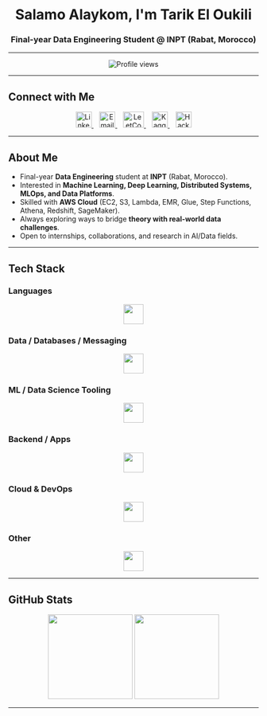 <!-- Profile README — @TarikEloukili -->

<!-- ======= Banner ======= -->
<h1 align="center"> Salamo Alaykom, I'm Tarik El Oukili</h1>
<h3 align="center">Final-year Data Engineering Student @ INPT (Rabat, Morocco)</h3>

---

<p align="center">
  <img src="https://komarev.com/ghpvc/?username=TarikEloukili&label=Profile%20Views&color=0e75b6&style=flat" alt="Profile views" />
</p>

---

##  Connect with Me

<p align="center">
  <a href="https://www.linkedin.com/in/tarik-el-oukili/" target="_blank" title="LinkedIn">
    <img src="https://skillicons.dev/icons?i=linkedin" height="32" alt="LinkedIn"/>
  </a>
  &nbsp;&nbsp;
  <a href="mailto:tarik.eloukili@outlook.com" target="_blank" title="Email">
    <img src="https://skillicons.dev/icons?i=gmail" height="32" alt="Email"/>
  </a>
  &nbsp;&nbsp;
  <a href="https://leetcode.com/u/Tarik_El_Oukili/" target="_blank" title="LeetCode">
    <img src="https://raw.githubusercontent.com/rahuldkjain/github-profile-readme-generator/master/src/images/icons/Social/leet-code.svg" height="32" width="42" alt="LeetCode"/>
  </a>
  &nbsp;&nbsp;
  <a href="https://www.kaggle.com/tarikeloukili" target="_blank" title="Kaggle">
    <img src="https://img.icons8.com/windows/32/1FB6FF/kaggle.png" height="32" width="32" alt="Kaggle"/>
  </a>
  &nbsp;&nbsp;
  <a href="https://www.hackerrank.com/profile/tarikeloukili03" target="_blank" title="HackerRank">
    <img src="https://cdn.worldvectorlogo.com/logos/hackerrank.svg" height="32" width="32" alt="HackerRank"/>
  </a>
</p>

---

##  About Me
-  Final-year **Data Engineering** student at **INPT** (Rabat, Morocco).  
-  Interested in **Machine Learning, Deep Learning, Distributed Systems, MLOps, and Data Platforms**.  
-  Skilled with **AWS Cloud** (EC2, S3, Lambda, EMR, Glue, Step Functions, Athena, Redshift, SageMaker).  
-  Always exploring ways to bridge **theory with real-world data challenges**.  
-  Open to internships, collaborations, and research in AI/Data fields.  

---

##  Tech Stack

###  Languages
<p align="center">
  <img src="https://skillicons.dev/icons?i=python,java,js,scala,r,c,bash&perline=12" height="40" />
</p>

###  Data / Databases / Messaging
<p align="center">
  <img src="https://skillicons.dev/icons?i=postgres,mysql,mongodb,dynamodb,redis,kafka&perline=12" height="40" />
</p>

###  ML / Data Science Tooling
<p align="center">
  <img src="https://skillicons.dev/icons?i=sklearn,tensorflow,opencv,anaconda&perline=12" height="40" />
</p>

###  Backend / Apps
<p align="center">
  <img src="https://skillicons.dev/icons?i=django,fastapi,flask,react&perline=12" height="40" />
</p>

###  Cloud & DevOps
<p align="center">
  <img src="https://skillicons.dev/icons?i=aws,docker,git,linux&perline=12" height="40" />
</p>

###  Other
<p align="center">
  <img src="https://skillicons.dev/icons?i=latex&perline=12" height="40" />
</p>

---

##  GitHub Stats
<p align="center">
  <img src="https://github-readme-stats.vercel.app/api?username=TarikEloukili&theme=radical&hide_border=false&include_all_commits=true&count_private=true" height="170" />
  <img src="https://github-readme-streak-stats.herokuapp.com/?user=TarikEloukili&theme=radical&hide_border=false" height="170" />
</p>

---

